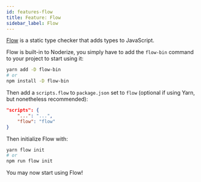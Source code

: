 ```yaml
---
id: features-flow
title: Feature: Flow
sidebar_label: Flow
---
```


[Flow](https://flow.org/) is a static type checker that adds types to JavaScript.

Flow is built-in to Noderize, you simply have to add the `flow-bin` command to your project to start using it:

```bash
yarn add -D flow-bin
# or
npm install -D flow-bin
```

Then add a `scripts.flow` to `package.json` set to `flow` (optional if using Yarn, but nonetheless recommended):

```json
"scripts": {
    "...": "...",
    "flow": "flow"
}
```

Then initialize Flow with:

```bash
yarn flow init
# or
npm run flow init
```

You may now start using Flow!